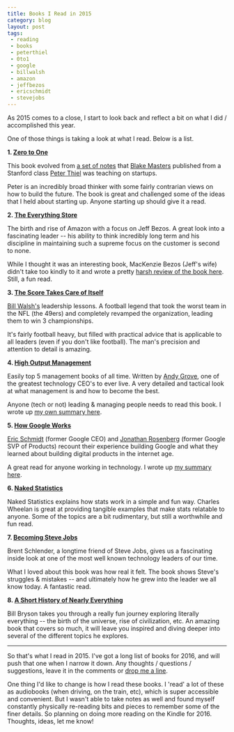 ```yaml
---
title: Books I Read in 2015
category: blog
layout: post
tags:
 - reading
 - books
 - peterthiel
 - 0to1
 - google
 - billwalsh
 - amazon
 - jeffbezos
 - ericschmidt
 - stevejobs
---
```


As 2015 comes to a close, I start to look back and reflect a bit on what I did / accomplished this year. 

One of those things is taking a look at what I read. Below is a list.

__1. [Zero to One](http://www.amazon.com/Zero-One-Notes-Startups-Future/dp/0804139296/)__  

This book evolved from [a set of notes](http://blakemasters.com/peter-thiels-cs183-startup) that [Blake Masters](https://twitter.com/bgmasters) published from a Stanford class [Peter Thiel](https://en.wikipedia.org/wiki/Peter_Thiel) was teaching on startups. 

Peter is an incredibly broad thinker with some fairly contrarian views on how to build the future. The book is great and challenged some of the ideas that I held about starting up. Anyone starting up should give it a read. 

__2. [The Everything Store](http://www.amazon.com/Everything-Store-Jeff-Bezos-Amazon/dp/0316219282/)__

The birth and rise of Amazon with a focus on Jeff Bezos. A great look into a fascinating leader -- his ability to think incredibly long term and his discipline in maintaining such a supreme focus on the customer is second to none.

While I thought it was an interesting book, MacKenzie Bezos (Jeff's wife) didn't take too kindly to it and wrote a pretty [harsh review of the book here](http://www.amazon.com/review/R2I0T26SV0ELPP/ref=cm_cr_pr_perm/?ie=UTF8&ASIN=0316219266&linkCode=&nodeID=&tag=). Still, a fun read.

__3. [The Score Takes Care of Itself](http://www.amazon.com/Score-Takes-Care-Itself-Philosophy/dp/1591843472/)__

[Bill Walsh's](https://en.wikipedia.org/wiki/Bill_Walsh_%28American_football_coach%29) leadership lessons. A football legend that took the worst team in the NFL (the 49ers) and completely revamped the organization, leading them to win 3 championships. 

It's fairly football heavy, but filled with practical advice that is applicable to all leaders (even if you don't like football). The man's precision and attention to detail is amazing.

__4. [High Output Management](http://www.amazon.com/High-Output-Management-Andrew-Grove/dp/0679762884/)__

Easily top 5 management books of all time. Written by [Andy Grove](https://en.wikipedia.org/wiki/Andrew_Grove), one of the greatest technology CEO's to ever live. A very detailed and tactical look at what management is and how to become the best. 

Anyone (tech or not) leading & managing people needs to read this book. I wrote up [my own summary here](/2015/07/01/high-output-mgmt/).

__5. [How Google Works](http://www.amazon.com/How-Google-Works-Eric-Schmidt/dp/1455582344/)__

[Eric Schmidt](https://en.wikipedia.org/wiki/Eric_Schmidt) (former Google CEO) and [Jonathan Rosenberg](https://en.wikipedia.org/wiki/Jonathan_Rosenberg_%28technologist%29) (former Google SVP of Products) recount their experience building Google and what they learned about building digital products in the internet age. 

A great read for anyone working in technology. I wrote up [my summary here](/2015/05/25/how-google-works/).

__6. [Naked Statistics](http://www.amazon.com/Naked-Statistics-Stripping-Dread-Data/dp/039334777X/)__

Naked Statistics explains how stats work in a simple and fun way. Charles Wheelan is great at providing tangible examples that make stats relatable to anyone. Some of the topics are a bit rudimentary, but still a worthwhile and fun read.

__7. [Becoming Steve Jobs](http://www.amazon.com/Becoming-Steve-Jobs-Evolution-Visionary/dp/0385347405)__

Brent Schlender, a longtime friend of Steve Jobs, gives us a fascinating inside look at one of the most well known technology leaders of our time. 

What I loved about this book was how real it felt. The book shows Steve's struggles & mistakes -- and ultimately how he grew into the leader we all know today. A fantastic read.  

__8. [A Short History of Nearly Everything](http://www.amazon.com/Short-History-Nearly-Everything/dp/076790818X/)__

Bill Bryson takes you through a really fun journey exploring literally everything -- the birth of the universe, rise of civilization, etc. An amazing book that covers so much, it will leave you inspired and diving deeper into several of the different topics he explores.   

<hr>

So that's what I read in 2015. I've got a long list of books for 2016, and will push that one when I narrow it down. Any thoughts / questions / suggestions, leave it in the comments or [drop me a line](https://mail.google.com/mail/u/0/?view=cm&fs=1&tf=1&to=christopher.e.yin@gmail.com). 

One thing I'd like to change is how I read these books. I 'read' a lot of these as audiobooks (when driving, on the train, etc), which is super accessible and convenient. But I wasn't able to take notes as well and found myself constantly physically re-reading bits and pieces to remember some of the finer details. So planning on doing more reading on the Kindle for 2016. Thoughts, ideas, let me know!


